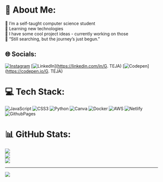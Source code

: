 # 💫 About Me:
🔭 I’m a self-taught computer science student<br>🤝 Learning new technologies<br>🌱 I have some cool project ideas - currently working on those<br>💬 “Still searching, but the journey’s just begun."


## 🌐 Socials:
[![Instagram](https://img.shields.io/badge/Instagram-%23E4405F.svg?logo=Instagram&logoColor=white)](https://instagram.com/@gdharamtej) [![LinkedIn](https://img.shields.io/badge/LinkedIn-%230077B5.svg?logo=linkedin&logoColor=white)](https://linkedin.com/in/G. TEJA) [![Codepen](https://img.shields.io/badge/Codepen-000000?style=for-the-badge&logo=codepen&logoColor=white)](https://codepen.io/G. TEJA) 

# 💻 Tech Stack:
![JavaScript](https://img.shields.io/badge/javascript-%23323330.svg?style=for-the-badge&logo=javascript&logoColor=%23F7DF1E) ![CSS3](https://img.shields.io/badge/css3-%231572B6.svg?style=for-the-badge&logo=css3&logoColor=white) ![Python](https://img.shields.io/badge/python-3670A0?style=for-the-badge&logo=python&logoColor=ffdd54) ![Canva](https://img.shields.io/badge/Canva-%2300C4CC.svg?style=for-the-badge&logo=Canva&logoColor=white) ![Docker](https://img.shields.io/badge/docker-%230db7ed.svg?style=for-the-badge&logo=docker&logoColor=white) ![AWS](https://img.shields.io/badge/AWS-%23FF9900.svg?style=for-the-badge&logo=amazon-aws&logoColor=white) ![Netlify](https://img.shields.io/badge/netlify-%23000000.svg?style=for-the-badge&logo=netlify&logoColor=#00C7B7) ![GithubPages](https://img.shields.io/badge/github%20pages-121013?style=for-the-badge&logo=github&logoColor=white)
# 📊 GitHub Stats:
![](https://github-readme-stats.vercel.app/api?username=GdharamTEJ&theme=dark&hide_border=false&include_all_commits=false&count_private=false)<br/>
![](https://github-readme-streak-stats.herokuapp.com/?user=GdharamTEJ&theme=dark&hide_border=false)<br/>
![](https://github-readme-stats.vercel.app/api/top-langs/?username=GdharamTEJ&theme=dark&hide_border=false&include_all_commits=false&count_private=false&layout=compact)

---
[![](https://visitcount.itsvg.in/api?id=GdharamTEJ&icon=0&color=0)](https://visitcount.itsvg.in)

<!-- Proudly created with GPRM ( https://gprm.itsvg.in ) -->
